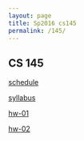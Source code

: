 ```yaml
---
layout: page
title: Sp2016 cs145
permalink: /145/
---
```


CS 145
-----

[schedule](/145/schedule/)

[syllabus](/145/syllabus/)

[hw-01](/145/hw01)

[hw-02](/145/hw02)


